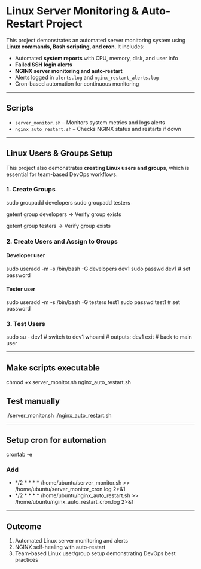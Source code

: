  # Linux Server Monitoring & Auto-Restart Project

This project demonstrates an automated server monitoring system using **Linux commands, Bash scripting, and cron**. It includes:

- Automated **system reports** with CPU, memory, disk, and user info
- **Failed SSH login alerts**
- **NGINX server monitoring and auto-restart**
- Alerts logged in `alerts.log` and `nginx_restart_alerts.log`
- Cron-based automation for continuous monitoring

---

## Scripts

- `server_monitor.sh` – Monitors system metrics and logs alerts
- `nginx_auto_restart.sh` – Checks NGINX status and restarts if down

---

## Linux Users & Groups Setup

This project also demonstrates **creating Linux users and groups**, which is essential for team-based DevOps workflows.

### 1. Create Groups

sudo groupadd developers
sudo groupadd testers

getent group developers → Verify group exists

getent group testers → Verify group exists

### 2. Create Users and Assign to Groups

#### Developer user
sudo useradd -m -s /bin/bash -G developers dev1
sudo passwd dev1                                              # set password

#### Tester user
sudo useradd -m -s /bin/bash -G testers test1
sudo passwd test1                                              # set password

### 3. Test Users
sudo su - dev1   # switch to dev1
whoami           # outputs: dev1
exit             # back to main user

---

## Make scripts executable
chmod +x server_monitor.sh nginx_auto_restart.sh

## Test manually
./server_monitor.sh
./nginx_auto_restart.sh

---

## Setup cron for automation
crontab -e
### Add
- */2 * * * * /home/ubuntu/server_monitor.sh >> /home/ubuntu/server_monitor_cron.log 2>&1
- */2 * * * * /home/ubuntu/nginx_auto_restart.sh >> /home/ubuntu/nginx_auto_restart_cron.log 2>&1

---

## Outcome
1. Automated Linux server monitoring and alerts
2. NGINX self-healing with auto-restart
3. Team-based Linux user/group setup demonstrating DevOps best practices
